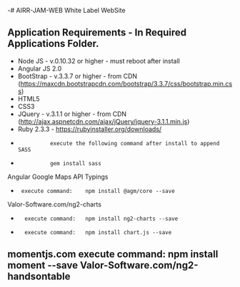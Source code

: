 -# AIRR-JAM-WEB
White Label WebSite
## Application Requirements - In Required Applications Folder.
-	Node JS - v.0.10.32 or higher - must reboot after install
-	Angular JS 2.0
-	BootStrap - v.3.3.7 or higher - from CDN (https://maxcdn.bootstrapcdn.com/bootstrap/3.3.7/css/bootstrap.min.css)
-	HTML5
-	CSS3	
-	JQuery - v.3.1.1 or higher - from CDN (http://ajax.aspnetcdn.com/ajax/jQuery/jquery-3.1.1.min.js)
- Ruby 2.3.3 - https://rubyinstaller.org/downloads/
-               execute the following command after install to append SASS  
-               gem install sass  

Angular Google Maps API Typings
-      execute command:    npm install @agm/core --save
Valor-Software.com/ng2-charts
-		execute command:   npm install ng2-charts --save
-		execute command:   npm install chart.js --save
momentjs.com
		execute command:   npm install moment --save
Valor-Software.com/ng2-handsontable
- 



